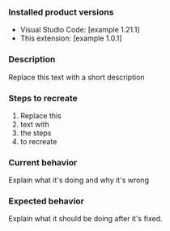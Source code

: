 ### Installed product versions
- Visual Studio Code: [example 1.21.1]
- This extension: [example 1.0.1]

### Description
Replace this text with a short description

### Steps to recreate
1. Replace this
2. text with 
3. the steps
4. to recreate

### Current behavior
Explain what it's doing and why it's wrong

### Expected behavior
Explain what it should be doing after it's fixed.